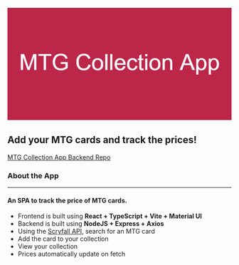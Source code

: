 ![Banner](/public/MTG_Collection_App_Banner.png)

## Add your MTG cards and track the prices!

[MTG Collection App Backend Repo](https://github.com/slandath/mtgCollectionBE)

### About the App
----
#### An SPA to track the price of MTG cards.
<ul>
  <li>Frontend is built using <b>React + TypeScript + Vite + Material UI</b></li>
  <li>Backend is built using <b>NodeJS + Express + Axios</b></li>
<li>Using the <a href="https://scryfall.com/docs/api" target="_blank">Scryfall API</a>, search for an MTG card</li>
  <li>Add the card to your collection</li>
  <li>View your collection</li>
  <li>Prices automatically update on fetch</li>
  </ul>
